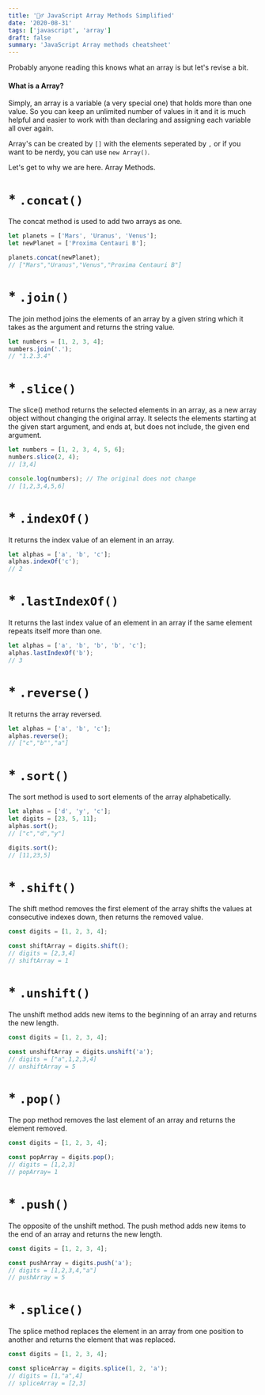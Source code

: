 ```yaml
---
title: '🤸‍♂️ JavaScript Array Methods Simplified'
date: '2020-08-31'
tags: ['javascript', 'array']
draft: false
summary: 'JavaScript Array methods cheatsheet'
---
```


Probably anyone reading this knows what an array is but let's revise a bit.

#### What is a Array?

Simply, an array is a variable (a very special one) that holds more than one value. So you can keep an unlimited number of values in it and it is much helpful and easier to work with than declaring and assigning each variable all over again.

Array's can be created by `[]` with the elements seperated by `,` or if you want to be nerdy, you can use `new Array()`.

Let's get to why we are here. Array Methods.

# \* `.concat()`

The concat method is used to add two arrays as one.

```js:array-concat.js
let planets = ['Mars', 'Uranus', 'Venus'];
let newPlanet = ['Proxima Centauri B'];

planets.concat(newPlanet);
// ["Mars","Uranus","Venus","Proxima Centauri B"]
```

# \* `.join()`

The join method joins the elements of an array by a given string which it takes as the argument and returns the string value.

```js:array-join.js
let numbers = [1, 2, 3, 4];
numbers.join('.');
// "1.2.3.4"
```

# \* `.slice()`

The slice() method returns the selected elements in an array, as a new array object without changing the original array. It selects the elements starting at the given start argument, and ends at, but does not include, the given end argument.

```js:array-slice.js
let numbers = [1, 2, 3, 4, 5, 6];
numbers.slice(2, 4);
// [3,4]

console.log(numbers); // The original does not change
// [1,2,3,4,5,6]
```

# \* `.indexOf()`

It returns the index value of an element in an array.

```js:array-indexof.js
let alphas = ['a', 'b', 'c'];
alphas.indexOf('c');
// 2
```

# \* `.lastIndexOf()`

It returns the last index value of an element in an array if the same element repeats itself more than one.

```js:array-lastindexof.js
let alphas = ['a', 'b', 'b', 'b', 'c'];
alphas.lastIndexOf('b');
// 3
```

# \* `.reverse()`

It returns the array reversed.

```js:array-reverse.js
let alphas = ['a', 'b', 'c'];
alphas.reverse();
// ["c","b"',"a"]
```

# \* `.sort()`

The sort method is used to sort elements of the array alphabetically.

```js:array-sort.js
let alphas = ['d', 'y', 'c'];
let digits = [23, 5, 11];
alphas.sort();
// ["c","d","y"]

digits.sort();
// [11,23,5]
```

# \* `.shift()`

The shift method removes the first element of the array shifts the values at consecutive indexes down, then returns the removed value.

```js:array-shift.js
const digits = [1, 2, 3, 4];

const shiftArray = digits.shift();
// digits = [2,3,4]
// shiftArray = 1
```

# \* `.unshift()`

The unshift method adds new items to the beginning of an array and returns the new length.

```js:array-unshift.js
const digits = [1, 2, 3, 4];

const unshiftArray = digits.unshift('a');
// digits = ["a",1,2,3,4]
// unshiftArray = 5
```

# \* `.pop()`

The pop method removes the last element of an array and returns the element removed.

```js:array-pop.js
const digits = [1, 2, 3, 4];

const popArray = digits.pop();
// digits = [1,2,3]
// popArray= 1
```

# \* `.push()`

The opposite of the unshift method. The push method adds new items to the end of an array and returns the new length.

```js:array-push.js
const digits = [1, 2, 3, 4];

const pushArray = digits.push('a');
// digits = [1,2,3,4,"a"]
// pushArray = 5
```

# \* `.splice()`

The splice method replaces the element in an array from one position to another and returns the element that was replaced.

```js:array-splice.js
const digits = [1, 2, 3, 4];

const spliceArray = digits.splice(1, 2, 'a');
// digits = [1,"a",4]
// spliceArray = [2,3]
```
